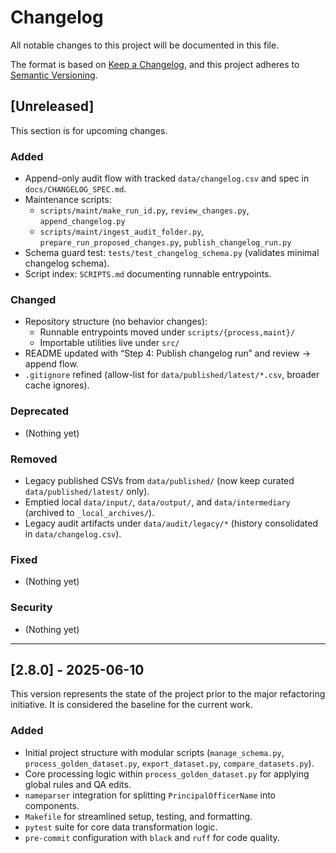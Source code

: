 # Changelog

All notable changes to this project will be documented in this file.

The format is based on [Keep a Changelog](https://keepachangelog.com/en/1.0.0/),
and this project adheres to [Semantic Versioning](https://semver.org/spec/v2.0.0.html).

## [Unreleased]

This section is for upcoming changes.

### Added
- Append-only audit flow with tracked `data/changelog.csv` and spec in `docs/CHANGELOG_SPEC.md`.
- Maintenance scripts:
  - `scripts/maint/make_run_id.py`, `review_changes.py`, `append_changelog.py`
  - `scripts/maint/ingest_audit_folder.py`, `prepare_run_proposed_changes.py`, `publish_changelog_run.py`
- Schema guard test: `tests/test_changelog_schema.py` (validates minimal changelog schema).
- Script index: `SCRIPTS.md` documenting runnable entrypoints.

### Changed
- Repository structure (no behavior changes):
  - Runnable entrypoints moved under `scripts/{process,maint}/`
  - Importable utilities live under `src/`
- README updated with “Step 4: Publish changelog run” and review → append flow.
- `.gitignore` refined (allow-list for `data/published/latest/*.csv`, broader cache ignores).

### Deprecated
- (Nothing yet)

### Removed
- Legacy published CSVs from `data/published/` (now keep curated `data/published/latest/` only).
- Emptied local `data/input/`, `data/output/`, and `data/intermediary` (archived to `_local_archives/`).
- Legacy audit artifacts under `data/audit/legacy/*` (history consolidated in `data/changelog.csv`).

### Fixed
- (Nothing yet)

### Security
- (Nothing yet)

---

## [2.8.0] - 2025-06-10

This version represents the state of the project prior to the major refactoring initiative. It is considered the baseline for the current work.

### Added
- Initial project structure with modular scripts (`manage_schema.py`, `process_golden_dataset.py`, `export_dataset.py`, `compare_datasets.py`).
- Core processing logic within `process_golden_dataset.py` for applying global rules and QA edits.
- `nameparser` integration for splitting `PrincipalOfficerName` into components.
- `Makefile` for streamlined setup, testing, and formatting.
- `pytest` suite for core data transformation logic.
- `pre-commit` configuration with `black` and `ruff` for code quality.
